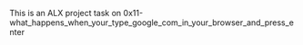 This is an ALX project task on 0x11-what_happens_when_your_type_google_com_in_your_browser_and_press_enter
